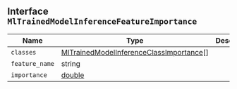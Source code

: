 ## Interface `MlTrainedModelInferenceFeatureImportance`

| Name | Type | Description |
| - | - | - |
| `classes` | [MlTrainedModelInferenceClassImportance](./MlTrainedModelInferenceClassImportance.md)[] | &nbsp; |
| `feature_name` | string | &nbsp; |
| `importance` | [double](./double.md) | &nbsp; |
